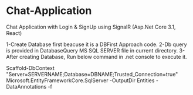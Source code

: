 # Chat-Application
Chat Application with Login &amp; SignUp using SignalR (Asp.Net Core 3.1, React)

1-Create Database first beacuse it is a DBFirst Approach code.
2-Db query is provided in DatabaseQuery MS SQL SERVER file in current directory.
3-After creating Database, Run below command in .net console to execute it.

Scaffold-DbContext "Server=SERVERNAME;Database=DBNAME;Trusted_Connection=true" Microsoft.EntityFrameworkCore.SqlServer -OutputDir Entities -DataAnnotations -f

